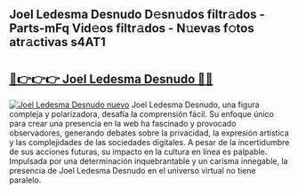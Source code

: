 ## Joel Ledesma Desnudo D𝚎sn𝚞dos filtr𝚊dos - Parts-mFq Vid𝚎os filtr𝚊dos - N𝚞evas f𝚘tos atr𝚊ctivas s4AT1

# <h2><a href="http://mb9eiu.tromn.icu/?c=Joel+Ledesma+Desnudo">🔗👉👉👉 Joel Ledesma Desnudo 🔗🔗</a></h2>

[![Joel Ledesma Desnudo nuevo](https://i.imgur.com/pEAQMta.gif)](http://mb9eiu.tromn.icu/?c=Joel+Ledesma+Desnudo)
Joel Ledesma Desnudo, una figura compleja y polarizadora, desafía la comprensión fácil. Su enfoque único para crear una presencia en la web ha fascinado y provocado observadores, generando debates sobre la privacidad, la expresión artística y las complejidades de las sociedades digitales. A pesar de la incertidumbre de sus acciones futuras, su impacto en la cultura en línea es palpable. Impulsada por una determinación inquebrantable y un carisma innegable, la presencia de Joel Ledesma Desnudo en el universo virtual no tiene paralelo.
